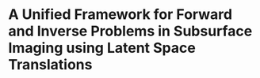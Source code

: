 # A Unified Framework for Forward and Inverse Problems in Subsurface Imaging using Latent Space Translations
